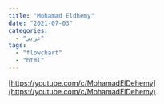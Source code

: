 ```yaml
---
title: "Mohamad Eldhemy"
date: "2021-07-03"
categories:
  - "عربي"
tags:
  - "flowchart"
  - "html"
---
```


[https://youtube.com/c/MohamadElDehemy](https://youtube.com/c/MohamadElDehemy)
